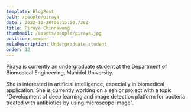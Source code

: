 ```yaml
---
template: BlogPost
path: /people/piraya 
date : 2022-10-28T06:15:50.738Z
title: Piraya Chinnawong
thumbnail: /assets/people/piraya.jpg
position: member
metaDescription: Undergraduate student
order: 12
---
```

Piraya is currently an undergraduate student at the Department of Biomedical Engineering, Mahidol University.

She is interested in artificial intelligence, especially in biomedical application. She is currently working on a senior project with a topic "Development of deep learning and image detection platform for bacteria treated with antibiotics by using microscope image".